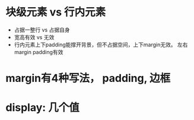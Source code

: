 # 块级元素 vs 行内元素
- 占据一整行 vs 占据自身
- 宽高有效 vs 无效
- 行内元素上下padding能撑开背景，但不占据空间，上下margin无效。 左右margin padding有效

# margin有4种写法， padding, 边框

# display: 几个值


